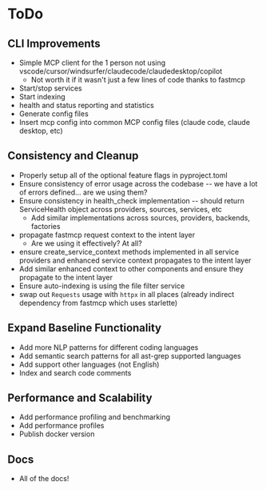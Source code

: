 <!--
SPDX-FileCopyrightText: 2025 Knitli Inc.
SPDX-FileContributor: Adam Poulemanos <adam@knit.li>

SPDX-License-Identifier: MIT OR Apache-2.0
-->

# ToDo

## CLI Improvements

- Simple MCP client for the 1 person not using vscode/cursor/windsurfer/claudecode/claudedesktop/copilot
  - Not worth it if it wasn't just a few lines of code thanks to fastmcp
- Start/stop services
- Start indexing
- health and status reporting and statistics
- Generate config files
- Insert mcp config into common MCP config files (claude code, claude desktop, etc)

## Consistency and Cleanup

- Properly setup all of the optional feature flags in pyproject.toml
- Ensure consistency of error usage across the codebase -- we have a lot of errors defined... are we using them?
- Ensure consistency in health_check implementation -- should return ServiceHealth object across providers, sources, services, etc
  - Add similar implementations across sources, providers, backends, factories
- propagate fastmcp request context to the intent layer
  - Are we using it effectively? At all?
- ensure create_service_context methods implemented in all service providers and enhanced service context propagates to the intent layer
- Add similar enhanced context to other components and ensure they propagate to the intent layer
- Ensure auto-indexing is using the file filter service
- swap out `Requests` usage with `httpx` in all places (already indirect dependency from fastmcp which uses starlette)

## Expand Baseline Functionality

- Add more NLP patterns for different coding languages
- Add semantic search patterns for all ast-grep supported languages
- Add support other languages (not English)
- Index and search code comments

## Performance and Scalability

- Add performance profiling and benchmarking
- Add performance profiles
- Publish docker version

## Docs

- All of the docs!
